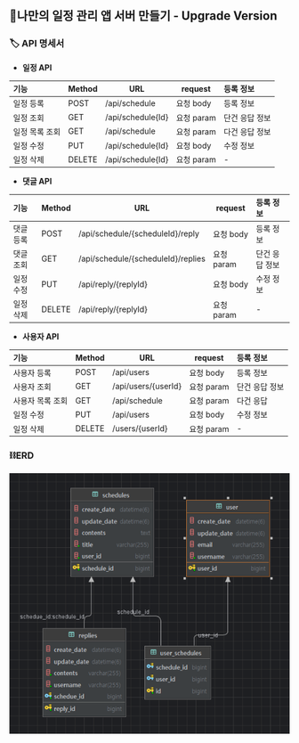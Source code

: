 ## 🌷나만의 일정 관리 앱 서버 만들기 - Upgrade Version



### 🏷️ API 명세서 

- **일정 API**

| 기능           | Method | URL               | request    | 등록 정보      |
| :------------- | ------ | ----------------- | ---------- | :------------- |
| 일정 등록      | POST   | /api/schedule     | 요청 body  | 등록 정보      |
| 일정 조회      | GET    | /api/schedule{Id} | 요청 param | 단건 응답 정보 |
| 일정 목록 조회 | GET    | /api/schedule     | 요청 param | 다건 응답 정보 |
| 일정 수정      | PUT    | /api/schedule{Id} | 요청 body  | 수정 정보      |
| 일정 삭제      | DELETE | /api/schedule{Id} | 요청 param | -              |

- **댓글 API**

| 기능      | Method | URL                                | request    | 등록 정보      |
| :-------- | ------ | ---------------------------------- | ---------- | :------------- |
| 댓글 등록 | POST   | /api/schedule/{scheduleId}/reply   | 요청 body  | 등록 정보      |
| 댓글 조회 | GET    | /api/schedule/{scheduleId}/replies | 요청 param | 단건 응답 정보 |
| 일정 수정 | PUT    | /api/reply/{replyId}               | 요청 body  | 수정 정보      |
| 일정 삭제 | DELETE | /api/reply/{replyId}               | 요청 param | -              |

- **사용자 API**

| 기능             | Method | URL                 | request    | 등록 정보      |
| :--------------- | ------ | ------------------- | ---------- | :------------- |
| 사용자 등록      | POST   | /api/users          | 요청 body  | 등록 정보      |
| 사용자 조회      | GET    | /api/users/{userId} | 요청 param | 단건 응답 정보 |
| 사용자 목록 조회 | GET    | /api/schedule       | 요청 param | 다건 응답      |
| 일정 수정        | PUT    | /api/users          | 요청 body  | 수정 정보      |
| 일정 삭제        | DELETE | /users/{userId}     | 요청 param | -              |



### ⛓️ERD

![image-20240829064957703](assets/image-20240829064957703.png)

